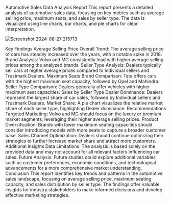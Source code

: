 Automotive Sales Data Analysis Report
This report presents a detailed analysis of automotive sales data, focusing on key metrics such as average selling price, maximum seats, and sales by seller type. The data is visualized using line charts, bar charts, and pie charts for clear interpretation.

![Screenshot 2024-08-27 215713](https://github.com/user-attachments/assets/b087a071-8e37-47be-b058-67f435200ce3)

Key Findings
Average Selling Price
Overall Trend: The average selling price of cars has steadily increased over the years, with a notable spike in 2018.
Brand Analysis: Volvo and MG consistently lead with higher average selling prices among the analyzed brands.
Seller Type Analysis: Dealers typically sell cars at higher average prices compared to Individual sellers and Trustmark Dealers.
Maximum Seats
Brand Comparison: Tata offers cars with the highest maximum seat capacity, followed by Opel and Mahindra.
Seller Type Comparison: Dealers generally offer vehicles with higher maximum seat capacities.
Sales by Seller Type
Dealer Dominance: Dealers represent the largest share of car sales, followed by Individual sellers and Trustmark Dealers.
Market Share: A pie chart visualizes the relative market share of each seller type, highlighting Dealer dominance.
Recommendations
Targeted Marketing: Volvo and MG should focus on the luxury or premium market segments, leveraging their higher average selling prices.
Product Diversification: Brands with lower maximum seating capacities should consider introducing models with more seats to capture a broader customer base.
Sales Channel Optimization: Dealers should continue optimizing their strategies to further increase market share and attract more customers.
Additional Insights
Data Limitations: The analysis is based solely on the provided data and may not account for all relevant factors influencing car sales.
Future Analysis: Future studies could explore additional variables such as customer preferences, economic conditions, and technological advancements for a more comprehensive market understanding.
Conclusion
This report identifies key trends and patterns in the automotive sales landscape, focusing on average selling price, maximum seating capacity, and sales distribution by seller type. The findings offer valuable insights for industry stakeholders to make informed decisions and develop effective marketing strategies.
